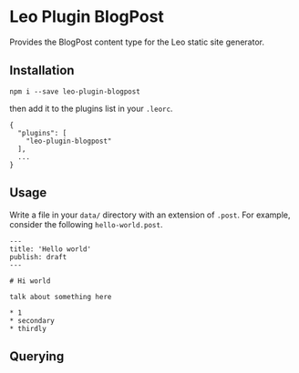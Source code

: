 # Leo Plugin BlogPost

Provides the BlogPost content type for the Leo static site generator.

## Installation

```
npm i --save leo-plugin-blogpost
```

then add it to the plugins list in your `.leorc`.

```
{
  "plugins": [
    "leo-plugin-blogpost"
  ],
  ...
}
```

## Usage

Write a file in your `data/` directory with an extension of `.post`. For
example, consider the following `hello-world.post`.

```
---
title: 'Hello world'
publish: draft
---

# Hi world

talk about something here

* 1
* secondary
* thirdly
```

## Querying
